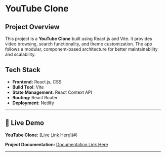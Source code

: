 # YouTube Clone

## Project Overview
This project is a **YouTube Clone** built using React.js and Vite. It provides video browsing, search functionality, and theme customization. The app follows a modular, component-based architecture for better maintainability and scalability.

## Tech Stack
- **Frontend:** React.js, CSS  
- **Build Tool:** Vite  
- **State Management:** React Context API  
- **Routing:** React Router  
- **Deployment:** Netlify  

---

## 🔗 Live Demo
**YouTube Clone:** [[Live Link Here](https://darling-sherbet-ef25ca.netlify.app/)](#)  

**Project Documentation:** [Documentation Link Here](#)  

---

